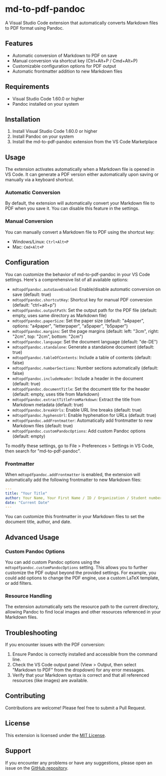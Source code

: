 # md-to-pdf-pandoc

A Visual Studio Code extension that automatically converts Markdown files to PDF format using Pandoc.

## Features

- Automatic conversion of Markdown to PDF on save
- Manual conversion via shortcut key (Ctrl+Alt+P / Cmd+Alt+P)
- Customizable configuration options for PDF output
- Automatic frontmatter addition to new Markdown files

## Requirements

- Visual Studio Code 1.60.0 or higher
- Pandoc installed on your system

## Installation

1. Install Visual Studio Code 1.60.0 or higher
2. Install Pandoc on your system
3. Install the md-to-pdf-pandoc extension from the VS Code Marketplace

## Usage

The extension activates automatically when a Markdown file is opened in VS Code. It can generate a PDF version either automatically upon saving or manually via a keyboard shortcut.

### Automatic Conversion

By default, the extension will automatically convert your Markdown file to PDF when you save it. You can disable this feature in the settings.

### Manual Conversion

You can manually convert a Markdown file to PDF using the shortcut key:

- Windows/Linux: `Ctrl+Alt+P`
- Mac: `Cmd+Alt+P`

## Configuration

You can customize the behavior of md-to-pdf-pandoc in your VS Code settings. Here's a comprehensive list of all available options:

- `mdtopdfpandoc.autoSaveEnabled`: Enable/disable automatic conversion on save (default: true)
- `mdtopdfpandoc.shortcutKey`: Shortcut key for manual PDF conversion (default: "ctrl+alt+p")
- `mdtopdfpandoc.outputPath`: Set the output path for the PDF file (default: empty, uses same directory as Markdown file)
- `mdtopdfpandoc.paperSize`: Set the paper size (default: "a4paper", options: "a4paper", "letterpaper", "a5paper", "b5paper")
- `mdtopdfpandoc.margins`: Set the page margins (default: left: "3cm", right: "2cm", top: "2cm", bottom: "2cm")
- `mdtopdfpandoc.language`: Set the document language (default: "de-DE")
- `mdtopdfpandoc.standalone`: Generate a standalone document (default: true)
- `mdtopdfpandoc.tableOfContents`: Include a table of contents (default: false)
- `mdtopdfpandoc.numberSections`: Number sections automatically (default: false)
- `mdtopdfpandoc.includeHeader`: Include a header in the document (default: true)
- `mdtopdfpandoc.documentTitle`: Set the document title for the header (default: empty, uses title from Markdown)
- `mdtopdfpandoc.extractTitleFromMarkdown`: Extract the title from Markdown metadata (default: true)
- `mdtopdfpandoc.breakUrls`: Enable URL line breaks (default: true)
- `mdtopdfpandoc.hyphensUrl`: Enable hyphenation for URLs (default: true)
- `mdtopdfpandoc.addFrontmatter`: Automatically add frontmatter to new Markdown files (default: true)
- `mdtopdfpandoc.customPandocOptions`: Add custom Pandoc options (default: empty)

To modify these settings, go to File > Preferences > Settings in VS Code, then search for "md-to-pdf-pandoc".

### Frontmatter

When `mdtopdfpandoc.addFrontmatter` is enabled, the extension will automatically add the following frontmatter to new Markdown files:

```yaml
---
title: "Your Title"
author: Your Name, Your First Name / ID / Organization / Student number
date: "Current Date"
---
```

You can customize this frontmatter in your Markdown files to set the document title, author, and date.

## Advanced Usage

### Custom Pandoc Options

You can add custom Pandoc options using the `mdtopdfpandoc.customPandocOptions` setting. This allows you to further customize the PDF output beyond the provided settings. For example, you could add options to change the PDF engine, use a custom LaTeX template, or add filters.

### Resource Handling

The extension automatically sets the resource path to the current directory, allowing Pandoc to find local images and other resources referenced in your Markdown files.

## Troubleshooting

If you encounter issues with the PDF conversion:

1. Ensure Pandoc is correctly installed and accessible from the command line.
2. Check the VS Code output panel (View > Output, then select "Markdown to PDF" from the dropdown) for any error messages.
3. Verify that your Markdown syntax is correct and that all referenced resources (like images) are available.

## Contributing

Contributions are welcome! Please feel free to submit a Pull Request.

## License

This extension is licensed under the [MIT License](LICENSE.txt).

## Support

If you encounter any problems or have any suggestions, please open an issue on the [GitHub repository](https://github.com/bobtheshizocat/vscode-md-to-pdf-pandoc).
